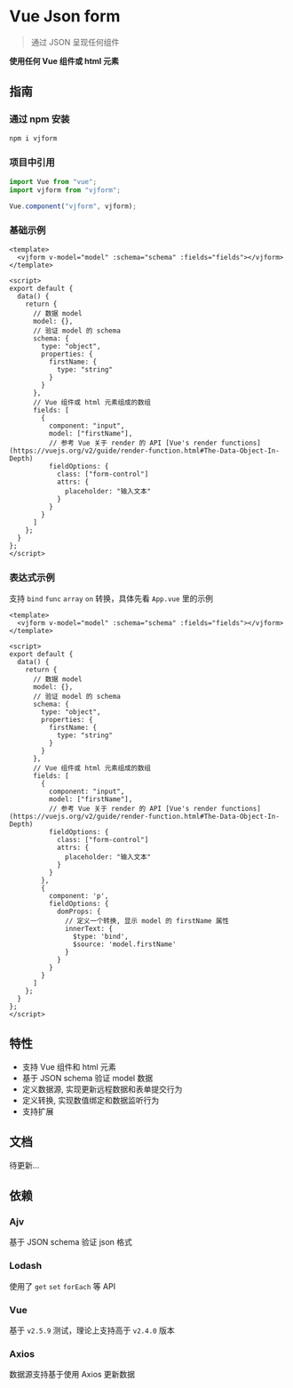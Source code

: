 # Vue Json form

> 通过 JSON 呈现任何组件

**使用任何 Vue 组件或 html 元素**

## 指南

### 通过 npm 安装

```bash
npm i vjform
```

### 项目中引用

```js
import Vue from "vue";
import vjform from "vjform";

Vue.component("vjform", vjform);
```

### 基础示例

```vue
<template>
  <vjform v-model="model" :schema="schema" :fields="fields"></vjform>
</template>

<script>
export default {
  data() {
    return {
      // 数据 model
      model: {},
      // 验证 model 的 schema
      schema: {
        type: "object",
        properties: {
          firstName: {
            type: "string"
          }
        }
      },
      // Vue 组件或 html 元素组成的数组
      fields: [
        {
          component: "input",
          model: ["firstName"],
          // 参考 Vue 关于 render 的 API [Vue's render functions](https://vuejs.org/v2/guide/render-function.html#The-Data-Object-In-Depth)
          fieldOptions: {
            class: ["form-control"]
            attrs: {
              placeholder: "输入文本"
            }
          }
        }
      ]
    };
  }
};
</script>
```

### 表达式示例

支持 `bind` `func` `array` `on` 转换，具体先看 `App.vue` 里的示例

```vue
<template>
  <vjform v-model="model" :schema="schema" :fields="fields"></vjform>
</template>

<script>
export default {
  data() {
    return {
      // 数据 model
      model: {},
      // 验证 model 的 schema
      schema: {
        type: "object",
        properties: {
          firstName: {
            type: "string"
          }
        }
      },
      // Vue 组件或 html 元素组成的数组
      fields: [
        {
          component: "input",
          model: ["firstName"],
          // 参考 Vue 关于 render 的 API [Vue's render functions](https://vuejs.org/v2/guide/render-function.html#The-Data-Object-In-Depth)
          fieldOptions: {
            class: ["form-control"]
            attrs: {
              placeholder: "输入文本"
            }
          }
        },
        {
          component: 'p',
          fieldOptions: {
            domProps: {
              // 定义一个转换, 显示 model 的 firstName 属性
              innerText: {
                $type: 'bind',
                $source: 'model.firstName'
              }
            }
          }
        }
      ]
    };
  }
};
</script>
```

## 特性

- 支持 Vue 组件和 html 元素
- 基于 JSON schema 验证 model 数据
- 定义数据源, 实现更新远程数据和表单提交行为
- 定义转换, 实现数值绑定和数据监听行为
- 支持扩展

## 文档

待更新...

## 依赖

### Ajv

基于 JSON schema 验证 json 格式

### Lodash

使用了 `get` `set` `forEach` 等 API

### Vue

基于 `v2.5.9` 测试，理论上支持高于 `v2.4.0` 版本

### Axios

数据源支持基于使用 Axios 更新数据
